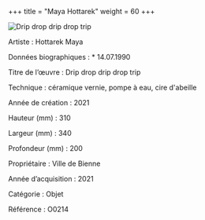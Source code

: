 +++
title = "Maya Hottarek"
weight = 60
+++

![Drip drop drip drop trip](/images/o0214.jpg)

Artiste
: Hottarek Maya

Données biographiques
: \* 14.07.1990

Titre de l’œuvre
: Drip drop drip drop trip

Technique
: céramique vernie, pompe à eau, cire d'abeille

Année de création
: 2021

Hauteur (mm)
: 310

Largeur (mm)
: 340

Profondeur (mm)
: 200

Propriétaire
: Ville de Bienne

Année d’acquisition
: 2021

Catégorie
: Objet

Référence
: O0214
